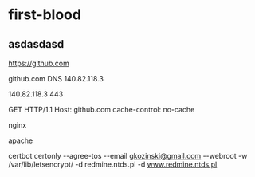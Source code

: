 # first-blood

## asdasdasd

https://github.com

github.com
DNS
140.82.118.3

140.82.118.3 443

GET  HTTP/1.1
Host: github.com
cache-control: no-cache


nginx

apache 


certbot certonly --agree-tos --email gkozinski@gmail.com --webroot -w /var/lib/letsencrypt/ -d redmine.ntds.pl -d www.redmine.ntds.pl




